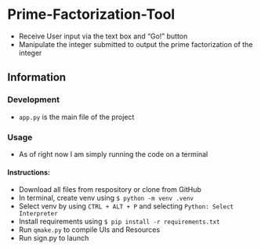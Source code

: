 # Prime-Factorization-Tool

* Receive User input via the text box and “Go!” button
* Manipulate the integer submitted to output the prime factorization of the integer
## Information
### Development
* `app.py` is the main file of the project
### Usage 
* As of right now I am simply running the code on a terminal
#### Instructions:
* Download all files from respository or clone from GitHub
* In terminal, create venv using `$ python -m venv .venv`
* Select venv by using `CTRL + ALT + P` and selecting `Python: Select Interpreter`
* Install requirements using `$ pip install -r requirements.txt`
* Run `qmake.py` to compile UIs and Resources
* Run sign.py to launch
